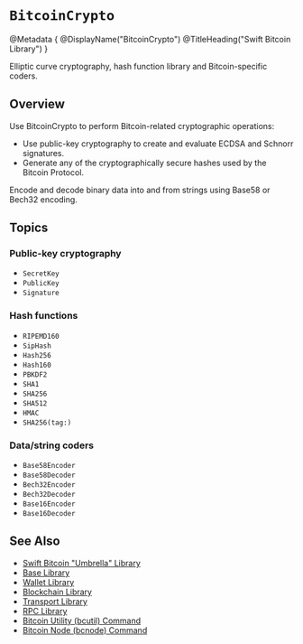 # ``BitcoinCrypto``

@Metadata {
    @DisplayName("BitcoinCrypto")
    @TitleHeading("Swift Bitcoin Library")
}

Elliptic curve cryptography, hash function library and Bitcoin-specific coders.

## Overview

Use BitcoinCrypto to perform Bitcoin-related cryptographic operations:

- Use public-key cryptography to create and evaluate ECDSA and Schnorr signatures.
- Generate any of the cryptographically secure hashes used by the Bitcoin Protocol.

Encode and decode binary data into and from strings using Base58 or Bech32 encoding.

## Topics

### Public-key cryptography

- ``SecretKey``
- ``PublicKey``
- ``Signature``

### Hash functions

- ``RIPEMD160``
- ``SipHash``
- ``Hash256``
- ``Hash160``
- ``PBKDF2``
- ``SHA1``
- ``SHA256``
- ``SHA512``
- ``HMAC``
- ``SHA256(tag:)``

### Data/string coders

- ``Base58Encoder``
- ``Base58Decoder``
- ``Bech32Encoder``
- ``Bech32Decoder``
- ``Base16Encoder``
- ``Base16Decoder``

## See Also

- [Swift Bitcoin "Umbrella" Library][swiftbitcoin]
- [Base Library][base]
- [Wallet Library][wallet]
- [Blockchain Library][blockchain]
- [Transport Library][transport]
- [RPC Library][rpc]
- [Bitcoin Utility (bcutil) Command][bcutil]
- [Bitcoin Node (bcnode) Command][bcnode]

<!-- links -->

[swiftbitcoin]: https://swift-bitcoin.github.io/docc/documentation/bitcoin/
[base]: https://swift-bitcoin.github.io/docc/base/documentation/bitcoinbase/
[wallet]: https://swift-bitcoin.github.io/docc/wallet/documentation/bitcoinwallet/
[blockchain]: https://swift-bitcoin.github.io/docc/blockchain/documentation/bitcoinblockchain/
[transport]: https://swift-bitcoin.github.io/docc/transport/documentation/bitcointransport/
[rpc]: https://swift-bitcoin.github.io/docc/rpc/documentation/bitcoinrpc/
[bcnode]: https://swift-bitcoin.github.io/docc/bcnode/documentation/bitcoinnode/
[bcutil]: https://swift-bitcoin.github.io/docc/bcutil/documentation/bitcoinutility/

